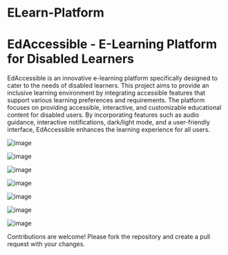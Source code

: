 # ELearn-Platform
# EdAccessible - E-Learning Platform for Disabled Learners
EdAccessible is an innovative e-learning platform specifically designed to cater to the needs of disabled learners. This project aims to provide an inclusive learning environment by integrating accessible features that support various learning preferences and requirements.
The platform focuses on providing accessible, interactive, and customizable educational content for disabled users. By incorporating features such as audio guidance, interactive notifications, dark/light mode, and a user-friendly interface, EdAccessible enhances the learning experience for all users.

![image](https://github.com/user-attachments/assets/a5e9a943-7b9c-49bb-a9f5-618f5a238d8d)

![image](https://github.com/user-attachments/assets/206a58aa-ce99-4e58-ba75-9623e30269fd)

![image](https://github.com/user-attachments/assets/804fae58-e481-4fc6-87b6-6e6a08f45b70)

![image](https://github.com/user-attachments/assets/164efe56-3f09-4497-97ad-ec9f639b570c)

![image](https://github.com/user-attachments/assets/6b33ae1b-2743-49b3-bae2-9d9323fc5efd)

![image](https://github.com/user-attachments/assets/1f645263-7e2c-40bd-bbf7-ae5319caf289)

![image](https://github.com/user-attachments/assets/2a84f554-f4ad-40b6-98cc-e310a680a640)


Contributions are welcome! Please fork the repository and create a pull request with your changes.







